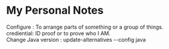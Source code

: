 # My Personal Notes

Configure : To arrange parts of something or a group of things.<br>
crediential: ID proof or to prove who I AM.<br>
Change Java version : update-alternatives --config java
